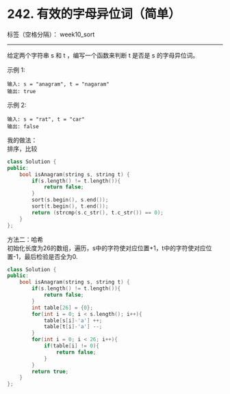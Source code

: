 ﻿# 242. 有效的字母异位词（简单）

标签（空格分隔）： week10_sort

---

给定两个字符串 s 和 t ，编写一个函数来判断 t 是否是 s 的字母异位词。

示例 1:

    输入: s = "anagram", t = "nagaram"
    输出: true

示例 2:

    输入: s = "rat", t = "car"
    输出: false



我的做法：  
排序，比较
```C++
class Solution {
public:
    bool isAnagram(string s, string t) {
        if(s.length() != t.length()){
            return false;
        }
        sort(s.begin(), s.end());
        sort(t.begin(), t.end());
        return (strcmp(s.c_str(), t.c_str()) == 0);
    }
};
```


方法二：哈希  
初始化长度为26的数组，遍历，s中的字符使对应位置+1，t中的字符使对应位置-1，最后检验是否全为0.
```C++
class Solution {
public:
    bool isAnagram(string s, string t) {
        if(s.length() != t.length()){
            return false;
        }
        int table[26] = {0};
        for(int i = 0; i < s.length(); i++){
            table[s[i]-'a'] ++;
            table[t[i]-'a'] --;
        }
        for(int i = 0; i < 26; i++){
            if(table[i] != 0){
                return false;
            }
        }
        return true;
    }
};
```




